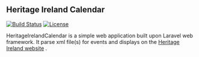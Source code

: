 ## Heritage Ireland Calendar

[![Build Status](https://travis-ci.org/laravel/framework.svg)](https://travis-ci.org/laravel/framework)
[![License](https://poser.pugx.org/laravel/framework/license.svg)](https://packagist.org/packages/laravel/framework)

HeritageIrelandCalendar is a simple web application built upon Laravel web framework. It parse xml file(s) for events and displays on the [Heritage Ireland website](http://www.heritageireland.ie/) .  

